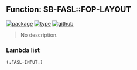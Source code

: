 ## Function: SB-FASL::FOP-LAYOUT
[![package](https://img.shields.io/badge/Package-SB--FASL-5f9ea0.svg?style=social&colorA=999999)](../) [![type](https://img.shields.io/badge/Type-Function-5f9ea0.svg?style=social&colorA=999999)](../#function) [![github](https://img.shields.io/badge/GitHub-View_the_source-5f9ea0.svg?style=social&colorA=999999&logo=github)](https://github.com/sbcl/sbcl/blob/master/src/code/fop.lisp/) 

> No description.

### Lambda list
```
(.FASL-INPUT.)
```
